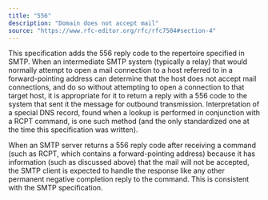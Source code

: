 ```yaml
---
title: "556"
description: "Domain does not accept mail"
source: "https://www.rfc-editor.org/rfc/rfc7504#section-4"
---
```


This specification adds the 556 reply code to the repertoire
specified in SMTP.  When an intermediate SMTP system (typically a
relay) that would normally attempt to open a mail connection to a
host referred to in a forward-pointing address can determine that the
host does not accept mail connections, and do so without attempting
to open a connection to that target host, it is appropriate for it to
return a reply with a 556 code to the system that sent it the message
for outbound transmission.  Interpretation of a special DNS record,
found when a lookup is performed in conjunction with a RCPT command,
is one such method (and the only standardized one at the time
this specification was written).

When an SMTP server returns a 556 reply code after receiving a
command (such as RCPT, which contains a forward-pointing address)
because it has information (such as discussed above) that the mail
will not be accepted, the SMTP client is expected to handle the
response like any other permanent negative completion reply to the
command.  This is consistent with the SMTP specification.
